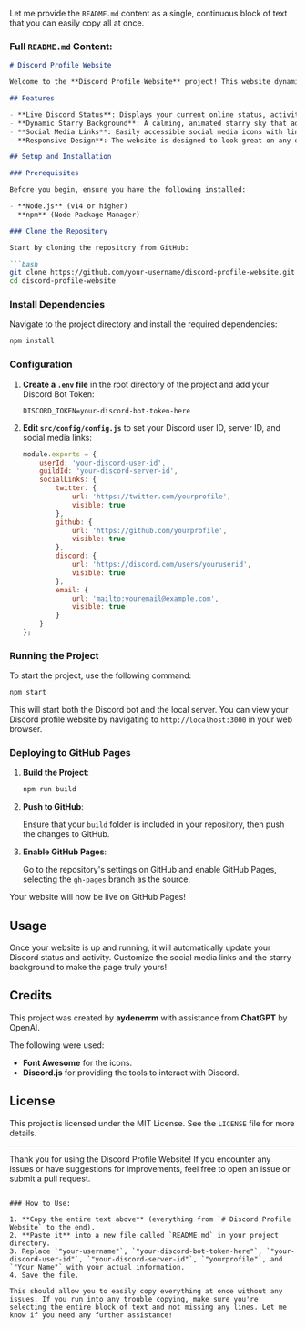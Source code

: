 Let me provide the `README.md` content as a single, continuous block of text that you can easily copy all at once.

### Full `README.md` Content:

```markdown
# Discord Profile Website

Welcome to the **Discord Profile Website** project! This website dynamically displays your Discord profile status, activity, and rich presence details in a visually appealing format. The site also features a customizable starry background and social media links.

## Features

- **Live Discord Status**: Displays your current online status, activity, and rich presence details from your Discord profile.
- **Dynamic Starry Background**: A calming, animated starry sky that adds visual flair to your profile page.
- **Social Media Links**: Easily accessible social media icons with links to your profiles on Twitter, GitHub, Discord, and Email.
- **Responsive Design**: The website is designed to look great on any device, from desktop to mobile.

## Setup and Installation

### Prerequisites

Before you begin, ensure you have the following installed:

- **Node.js** (v14 or higher)
- **npm** (Node Package Manager)

### Clone the Repository

Start by cloning the repository from GitHub:

```bash
git clone https://github.com/your-username/discord-profile-website.git
cd discord-profile-website
```

### Install Dependencies

Navigate to the project directory and install the required dependencies:

```bash
npm install
```

### Configuration

1. **Create a `.env` file** in the root directory of the project and add your Discord Bot Token:

   ```env
   DISCORD_TOKEN=your-discord-bot-token-here
   ```

2. **Edit `src/config/config.js`** to set your Discord user ID, server ID, and social media links:

   ```javascript
   module.exports = {
       userId: 'your-discord-user-id',
       guildId: 'your-discord-server-id',
       socialLinks: {
           twitter: {
               url: 'https://twitter.com/yourprofile',
               visible: true
           },
           github: {
               url: 'https://github.com/yourprofile',
               visible: true
           },
           discord: {
               url: 'https://discord.com/users/youruserid',
               visible: true
           },
           email: {
               url: 'mailto:youremail@example.com',
               visible: true
           }
       }
   };
   ```

### Running the Project

To start the project, use the following command:

```bash
npm start
```

This will start both the Discord bot and the local server. You can view your Discord profile website by navigating to `http://localhost:3000` in your web browser.

### Deploying to GitHub Pages

1. **Build the Project**:

   ```bash
   npm run build
   ```

2. **Push to GitHub**:

   Ensure that your `build` folder is included in your repository, then push the changes to GitHub.

3. **Enable GitHub Pages**:

   Go to the repository's settings on GitHub and enable GitHub Pages, selecting the `gh-pages` branch as the source.

Your website will now be live on GitHub Pages!

## Usage

Once your website is up and running, it will automatically update your Discord status and activity. Customize the social media links and the starry background to make the page truly yours!

## Credits

This project was created by **aydenerrm** with assistance from **ChatGPT** by OpenAI.

The following were used:

- **Font Awesome** for the icons.
- **Discord.js** for providing the tools to interact with Discord.

## License

This project is licensed under the MIT License. See the `LICENSE` file for more details.

---

Thank you for using the Discord Profile Website! If you encounter any issues or have suggestions for improvements, feel free to open an issue or submit a pull request.
```

### How to Use:

1. **Copy the entire text above** (everything from `# Discord Profile Website` to the end).
2. **Paste it** into a new file called `README.md` in your project directory.
3. Replace `"your-username"`, `"your-discord-bot-token-here"`, `"your-discord-user-id"`, `"your-discord-server-id"`, `"yourprofile"`, and `"Your Name"` with your actual information.
4. Save the file.

This should allow you to easily copy everything at once without any issues. If you run into any trouble copying, make sure you're selecting the entire block of text and not missing any lines. Let me know if you need any further assistance!

